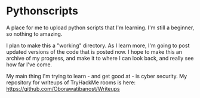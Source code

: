 # Pythonscripts

A place for me to upload python scripts that I'm learning. I'm still a beginner, so nothing to amazing.

I plan to make this a "working" directory. As I learn more, I'm going to post updated versions of the code that is posted now.
I hope to make this an archive of my progress, and make it to where I can look back, and really see how far I've come.

My main thing I'm trying to learn - and get good at - is cyber security. My repository for writeups of TryHackMe rooms is here:
https://github.com/Oborawatibanost/Writeups


